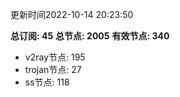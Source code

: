更新时间2022-10-14 20:23:50

**总订阅: 45**
**总节点: 2005**
**有效节点: 340**
- v2ray节点: 195
- trojan节点: 27
- ss节点: 118
